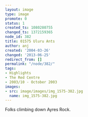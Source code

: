 ```yaml
---
layout: image
type: image
promote: 0
status: 1
created_ts: 1080280755
changed_ts: 1372159365
node_id: 382
title: 01575 Uluru Ants
author: anj
created: '2004-03-26'
changed: '2013-06-25'
redirect_from: []
permalink: "/node/382/"
tags:
- Highlights
- The Red Centre
- 2003/10 - October 2003
images:
- src: image/images/img_1575-382.jpg
  name: img_1575-382.jpg
---
```

Folks climbing down Ayres Rock.
